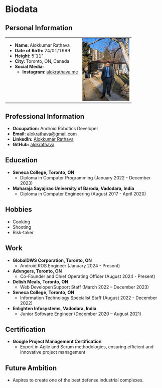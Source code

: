 # Biodata

## Personal Information
<table>
<tr>
<td style="vertical-align:top;">

- **Name:** Alokkumar Rathava
- **Date of Birth:** 24/01/1999
- **Height:** 5'11"
- **City:** Toronto, ON, Canada
- **Social Media:**
  - **Instagram:** [alokrathava.me](https://www.instagram.com/alokrathava.me)

</td>
<td style="vertical-align:top; text-align:right;">

<img src="https://github.com/alokrathava/AlokRathava/blob/main/IMG-20240301-WA0007~3.jpg" alt="Alokkumar Rathava" width="150"/>

</td>
</tr>
</table>

## Professional Information
- **Occupation:** Android Robotics Developer
- **Email:** alokrathava@gmail.com
- **LinkedIn:** [Alokkumar Rathava](https://www.linkedin.com/in/alokkumar-rathava-16a8aa1a3)
- **GitHub:** [alokrathava](https://github.com/alokrathava)

## Education
- **Seneca College, Toronto, ON**
  - Diploma in Computer Programming (January 2022 - December 2023)
- **Maharaja Sayajirao University of Baroda, Vadodara, India**
  - Diploma in Computer Engineering (August 2017 - April 2020)

## Hobbies
- Cooking
- Shooting
- Risk-taker

## Work
- **GlobalDWS Corporation, Toronto, ON**
  - Android ROS Engineer (January 2024 - Present)
- **Advngers, Toronto, ON**
  - Co-Founder and Chief Operating Officer (August 2024 - Present)
- **Delish Meals, Toronto, ON**
  - Web Developer/Support Staff (March 2022 – December 2023)
- **Seneca College, Toronto, ON**
  - Information Technology Specialist Staff (August 2022 - December 2022)
- **Enlighten Infosystems, Vadodara, India**
  - Junior Software Engineer (December 2020 – August 2021)

## Certification
- **Google Project Management Certification**
   - Expert in Agile and Scrum methodologies, ensuring efficient and innovative project management

## Future Ambition
- Aspires to create one of the best defense industrial complexes.
